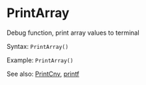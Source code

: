 # PrintArray 

Debug function, print array values to terminal

Syntax: `PrintArray()`

Example: `PrintArray()`

See also: [PrintCnv](printcnv.md), [printf](printf.md)